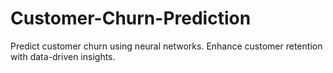 # Customer-Churn-Prediction
Predict customer churn using neural networks. Enhance customer retention with data-driven insights.

